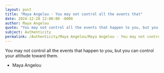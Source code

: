 ```yaml
---
layout: post
title: "Maya Angelou - You may not control all the events that"
date: 2024-12-28 12:00:00 -0000
author: Maya Angelou
quote: "You may not control all the events that happen to you, but you can control your attitude toward them."
subject: Authenticity
permalink: /Authenticity/Maya Angelou/Maya Angelou - You may not control all the events that
---
```


You may not control all the events that happen to you, but you can control your attitude toward them.

- Maya Angelou

